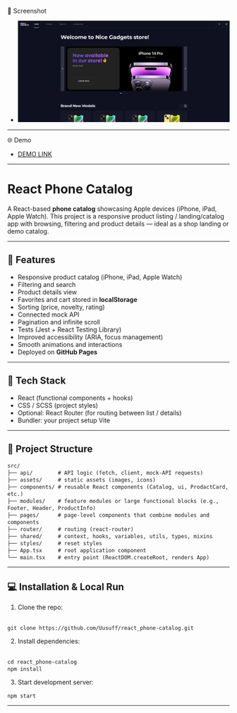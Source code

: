 📸 Screenshot

- ![Preview](./src/assets/images/preview.png)

---

🌐 Demo

- [DEMO LINK](https://Uusuff.github.io/react-apple-store/)

---

# React Phone Catalog

A React-based **phone catalog** showcasing Apple devices (iPhone, iPad, Apple Watch).
This project is a responsive product listing / landing/catalog app with browsing, filtering and product details — ideal as a shop landing or demo catalog.

---

## 🚀 Features

- Responsive product catalog (iPhone, iPad, Apple Watch)
- Filtering and search
- Product details view
- Favorites and cart stored in **localStorage**
- Sorting (price, novelty, rating)
- Connected mock API
- Pagination and infinite scroll
- Tests (Jest + React Testing Library)
- Improved accessibility (ARIA, focus management)
- Smooth animations and interactions
- Deployed on **GitHub Pages**

---

## 🧩 Tech Stack

- React (functional components + hooks)
- CSS / SCSS (project styles)
- Optional: React Router (for routing between list / details)
- Bundler: your project setup Vite

---

## 📁 Project Structure

```
src/
├── api/        # API logic (fetch, client, mock-API requests)
├── assets/     # static assets (images, icons)
├── components/ # reusable React components (Catalog, ui, ProdactCard, etc.)
├── modules/    # feature modules or large functional blocks (e.g., Footer, Header, ProductInfo)
├── pages/      # page-level components that combine modules and components
├── router/     # routing (react-router)
├── shared/     # context, hooks, variables, utils, types, mixins
├── styles/     # reset styles
├── App.tsx     # root application component
└── main.tsx    # entry point (ReactDOM.createRoot, renders App)

```

---

## 💻 Installation & Local Run

1. Clone the repo:

```

git clone https://github.com/Uusuff/react_phone-catalog.git

```

2. Install dependencies:

```

cd react_phone-catalog
npm install

```

3. Start development server:

```
npm start

```

---
